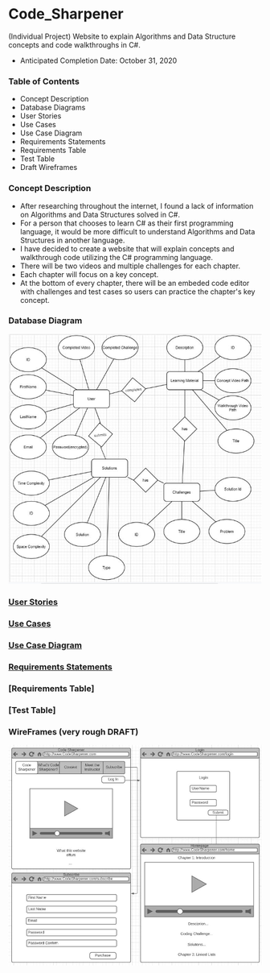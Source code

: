 # Code_Sharpener
(Individual Project) Website to explain Algorithms and Data Structure concepts and code walkthroughs in C#.
* Anticipated Completion Date: October 31, 2020
### Table of Contents
  * Concept Description
  * Database Diagrams
  * User Stories
  * Use Cases
  * Use Case Diagram
  * Requirements Statements
  * Requirements Table
  * Test Table
  * Draft Wireframes
### Concept Description
* After researching throughout the internet, I found a lack of information on Algorithms and Data Structures solved in C#.
* For a person that chooses to learn C# as their first programming language, it would be more difficult to understand Algorithms and Data Structures in another language.
* I have decided to create a website that will explain concepts and walkthrough code utilizing the C# programming language.
* There will be two videos and multiple challenges for each chapter. 
* Each chapter will focus on a key concept.
* At the bottom of every chapter, there will be an embeded code editor with challenges and test cases so users can practice the chapter's key concept.
### Database Diagram
![Database Diagram](https://github.com/richminlee/Code_Sharpener/blob/master/ERD_Diagram_Code_Sharpener.JPG)
### [User Stories](https://github.com/richminlee/Code_Sharpener/blob/master/Code%20Sharpener%20User%20Stories.docx)
### [Use Cases](https://github.com/richminlee/Code_Sharpener/blob/master/Code%20Sharpener%20Use%20Cases.docx)
### [Use Case Diagram](https://github.com/richminlee/Code_Sharpener/blob/master/Code%20Sharpener%20Use%20Case%20Diagram.jpeg)
### [Requirements Statements](https://github.com/richminlee/Code_Sharpener/blob/master/Code%20Sharpener%20Requirement%20Statements.docx)
### [Requirements Table]
### [Test Table]
### WireFrames (very rough DRAFT)
![WireFrames](https://github.com/richminlee/Code_Sharpener/blob/master/WireFrames_Code_Sharpener.JPG)



